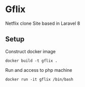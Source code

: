 # Gflix
Netflix clone Site based in Laravel 8

## Setup
Construct docker image
```terminal
docker build -t gflix .
```
Run and access to php machine
```terminal
docker run -it gflix /bin/bash
```
